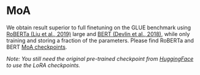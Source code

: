 # MoA



We obtain result superior to full finetuning on the GLUE benchmark using [RoBERTa (Liu et al., 2019)](https://arxiv.org/abs/1907.11692)  large and [BERT (Devlin et al., 2018)](https://arxiv.org/abs/1810.04805), while only training and storing a fraction of the parameters. Please find RoBERTa and BERT [MoA checkpoints](https://github.com/yaqingwang/MoA/tree/master/examples/NLU).


<i>Note: You still need the original pre-trained checkpoint from [HuggingFace](https://huggingface.co/) to use the LoRA checkpoints.</i>


